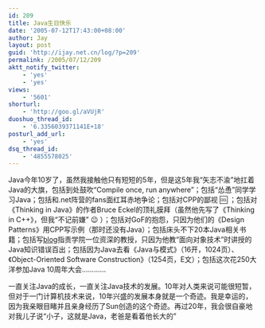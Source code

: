 ```yaml
---
id: 209
title: Java生日快乐
date: '2005-07-12T17:43:00+08:00'
author: Jay
layout: post
guid: 'http://ijay.net.cn/log/?p=209'
permalink: /2005/07/12/209
aktt_notify_twitter:
    - 'yes'
    - 'yes'
views:
    - '5601'
shorturl:
    - 'http://goo.gl/aVUjR'
duoshuo_thread_id:
    - '6.3356039371141E+18'
posturl_add_url:
    - 'yes'
dsq_thread_id:
    - '4855578025'
---
```


Java今年10岁了，虽然我接触他只有短短的5年，但是这5年我“矢志不渝”地扛着Java的大旗，包括到处鼓吹“Compile once, run anywhere”；包括“怂恿”同学学习Java；包括和.net阵营的fans面红耳赤地争论；包括对CPP的鄙视 :cool: ；包括对《Thinking in Java》的作者Bruce Eckel的顶礼膜拜（虽然他先写了《Thinking in C++》，但我“不记前嫌” :wink: ）；包括对GoF的抱怨，只因为他们的《Design Patterns》用CPP写示例（那时还没有Java）；包括床头不下20本Java相关书籍；包括写<a href="http://www.jayxu.com/2005/03/16/231">blog</a>指责学院一位资深的教授，只因为他教“面向对象技术”时讲授的Java知识错误百出；包括因为Java去看《Java与模式》（16开，1024页）、《Object-Oriented Software Construction》（1254页，E文）；包括这次花250大洋参加Java 10周年大会…………

一直关注Java的成长，一直关注Java技术的发展。10年对人类来说可能很短暂，但对于一门计算机技术来说，10年兴盛的发展本身就是一个奇迹。我是幸运的，因为我亲眼目睹并且亲身经历了Sun创造的这个奇迹。再过20年，我会很自豪地对我儿子说“小子，这就是Java，老爸是看着他长大的”